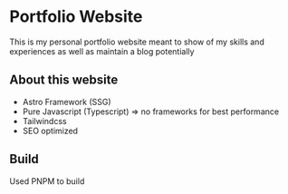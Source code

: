 # Portfolio Website

This is my personal portfolio website meant to show of my skills and experiences as well as maintain a blog potentially

## About this website

- Astro Framework (SSG)
- Pure Javascript (Typescript) => no frameworks for best performance
- Tailwindcss
- SEO optimized

## Build

Used PNPM to build
